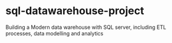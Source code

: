 # sql-datawarehouse-project
Building a Modern data warehouse with SQL server, including ETL processes, data modelling and analytics
